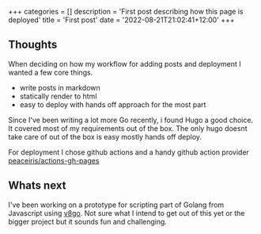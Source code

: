 +++
categories = []
description = 'First post describing how this page is deployed'
title = 'First post'
date = '2022-08-21T21:02:41+12:00'
+++

## Thoughts

When deciding on how my workflow for adding posts and deployment I wanted a few core things.

- write posts in markdown
- statically render to html
- easy to deploy with hands off approach for the most part

Since I've been writing a lot more Go recently, i found Hugo a good choice. It covered most of my requirements out of the box.
The only hugo doesnt take care of out of the box is easy mostly hands off deploy.

For deployment I chose github actions and a handy github action provider [peaceiris/actions-gh-pages](https://github.com/peaceiris/actions-gh-pages)

## Whats next

I've been working on a prototype for scripting part of Golang from Javascript using [v8go](https://github.com/rogchap/v8go). Not sure what I intend to get out of this yet or the bigger project but it sounds fun and challenging.
